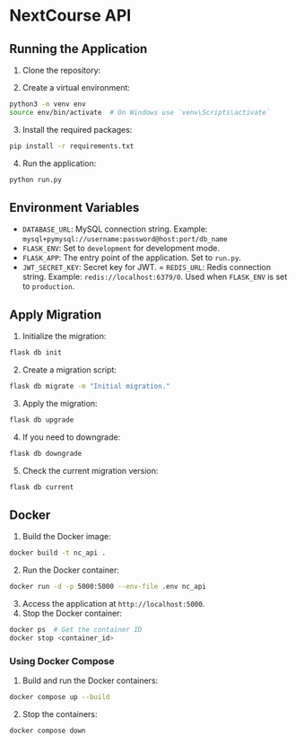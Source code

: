 # NextCourse API

## Running the Application
1. Clone the repository:

2. Create a virtual environment:
```bash
python3 -m venv env
source env/bin/activate  # On Windows use `venv\Scripts\activate`
```
3. Install the required packages:
```bash
pip install -r requirements.txt
```
4. Run the application:
```bash
python run.py
```

## Environment Variables
- `DATABASE_URL`: MySQL connection string. Example: `mysql+pymysql://username:password@host:port/db_name`
- `FLASK_ENV`: Set to `development` for development mode.
- `FLASK_APP`: The entry point of the application. Set to `run.py`.
- `JWT_SECRET_KEY`: Secret key for JWT.
= `REDIS_URL`: Redis connection string. Example: `redis://localhost:6379/0`. Used when `FLASK_ENV` is set to `production`.

## Apply Migration
1. Initialize the migration:
```bash
flask db init
```
2. Create a migration script:
```bash
flask db migrate -m "Initial migration."
```
3. Apply the migration:
```bash
flask db upgrade
```
4. If you need to downgrade:
```bash
flask db downgrade
```
5. Check the current migration version:
```bash
flask db current
```

## Docker
1. Build the Docker image:
```bash
docker build -t nc_api .
```
2. Run the Docker container:
```bash
docker run -d -p 5000:5000 --env-file .env nc_api
```
3. Access the application at `http://localhost:5000`.
4. Stop the Docker container:
```bash
docker ps  # Get the container ID
docker stop <container_id>
```

### Using Docker Compose
1. Build and run the Docker containers:
```bash
docker compose up --build
```
2. Stop the containers:
```bash
docker compose down
```

